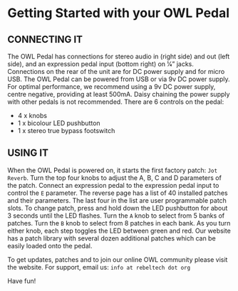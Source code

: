# Getting Started with your OWL Pedal

## CONNECTING IT
The OWL Pedal has connections for stereo audio in (right side) and out (left side), and an
expression pedal input (bottom right) on 1⁄4” jacks.
Connections on the rear of the unit are for DC power supply and for micro USB. The OWL Pedal
can be powered from USB or via 9v DC power supply. For optimal performance, we recommend
using a 9v DC power supply, centre negative, providing at least 500mA. Daisy chaining the power
supply with other pedals is not recommended.
There are 6 controls on the pedal:
* 4 x knobs
* 1 x bicolour LED pushbutton
* 1 x stereo true bypass footswitch

## USING IT
When the OWL Pedal is powered on, it starts the first factory patch: `Jot Reverb`. Turn the top four
knobs to adjust the A, B, C and D parameters of the patch. Connect an expression pedal to the
expression pedal input to control the `E` parameter.
The reverse page has a list of 40 installed patches and their parameters. The last four in the list are
user programmable patch slots.
To change patch, press and hold down the LED pushbutton for about 3 seconds until the LED
flashes. Turn the `A` knob to select from 5 banks of patches. Turn the `B` knob to select from 8
patches in each bank. As you turn either knob, each step toggles the LED between green and red.
Our website has a patch library with several dozen additional patches which can be easily loaded
onto the pedal.

To get updates, patches and to join our online OWL community please visit the website.
For support, email us: `info at rebeltech dot org`

Have fun!